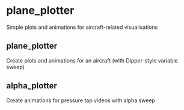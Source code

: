 # plane_plotter
Simple plots and animations for aircraft-related visualisations

## plane_plotter
Create plots and animations for an aircraft (with Dipper-style variable sweep)

## alpha_plotter
Create animations for pressure tap videos with alpha sweep
